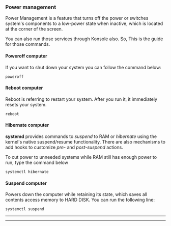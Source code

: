 
### Power management
Power Management is a feature that turns off the power or switches system's components to a low-power state when inactive, which is located at the corner of the screen.

You can also run those services through Konsole also. So, This is the guide for those commands.

#### Poweroff computer

If you want to shut down your system you can follow the command below:
```
poweroff    
```
#### Reboot computer
Reboot is referring to restart your system. After you run it, it immediately resets your system.
```
reboot  
```
#### Hibernate computer
**systemd** provides commands to *suspend* to RAM or *hibernate* using the kernel's native suspend/resume functionality. There are also mechanisms to add hooks to customize *pre-* and *post-suspend* actions.

To cut power to unneeded systems while RAM still has enough power to run, type the command below
```
systemctl hibernate
```
#### Suspend computer
Powers down the computer while retaining its state, which saves all contents access memory to HARD DISK. You can run the following line:
```
systemctl suspend
```
----
----
